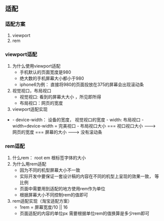 ## 适配
### 适配方案
1. viewport
2. rem
### viewport适配
1. 为什么使用viewport适配
	- 手机默认的页面宽度是980
	- 绝大数的手机屏幕大小都小于980
	- iphone6为例： 直接将980的页面投放在375的屏幕会出现滚动条
2. 视觉视口，布局视口
	- 视觉视口: 看到的屏幕大大小 ，所见即所得
	- 布局视口：网页的宽度
3. viewport适配实现
  - <meta name="viewport" content="width=device-width,initial-scale=1.0">
	- device-width： 设备的宽度， 视觉视口的宽度
	- width: 布局视口
	- width=device-width = 完美视口
	- 布局视口大小 === 视口视口大小 ---> 网页的宽度 === 屏幕的大小 ---> 没有滚动条
### rem适配
1. 什么rem： root em 根标签字体的大小
2. 为什么用rem适配
	- 因为不同的机型屏幕大小不一致
	- 实际开发中要保证一套设计稿的内容在不同的机型上呈现的效果一致， 等比例
	- 页面中需要用到适配的地方使用rem作为单位
	- 根据屏幕大小不同控制rem的值即可
3. rem适配实现（淘宝适配方案）
	- 1rem = 屏幕宽度/10 || 16
	- 页面适配的内容的单位px 需要根据单位rem的值换算是多少rem即可